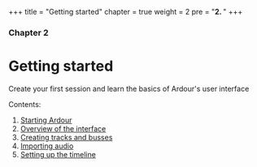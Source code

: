 +++
title = "Getting started"
chapter = true
weight = 2
pre = "<b>2. </b>"
+++

### Chapter 2
# Getting started

Create your first session and learn the basics of Ardour's user interface

Contents:

1. [Starting Ardour](starting-ardour/)
2. [Overview of the interface](overview-of-the-interface/)
3. [Creating tracks and busses](creating-tracks-and-busses/)
4. [Importing audio](importing-audio-and-midi/)
5. [Setting up the timeline](setting-up-the-timeline/)

